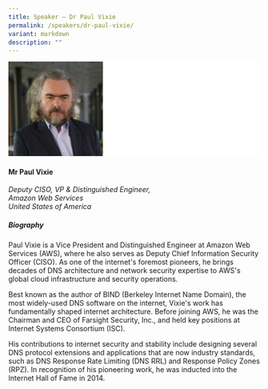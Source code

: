 ```yaml
---
title: Speaker – Dr Paul Vixie
permalink: /speakers/dr-paul-vixie/
variant: markdown
description: ""
---
```

![](/images/2025%20speakers/Paul_Vixie.png)
#### **Mr Paul Vixie**

*Deputy CISO, VP &amp; Distinguished Engineer, <br> Amazon Web Services<br>United States of America*

##### **Biography**
Paul Vixie is a Vice President and Distinguished Engineer at Amazon Web Services (AWS), where he also serves as Deputy Chief Information Security Officer (CISO). As one of the internet's foremost pioneers, he brings decades of DNS architecture and network security expertise to AWS's global cloud infrastructure and security operations.

Best known as the author of BIND (Berkeley Internet Name Domain), the most widely-used DNS software on the internet, Vixie's work has fundamentally shaped internet architecture. Before joining AWS, he was the Chairman and CEO of Farsight Security, Inc., and held key positions at Internet Systems Consortium (ISC).

His contributions to internet security and stability include designing several DNS protocol extensions and applications that are now industry standards, such as DNS Response Rate Limiting (DNS RRL) and Response Policy Zones (RPZ). In recognition of his pioneering work, he was inducted into the Internet Hall of Fame in 2014.